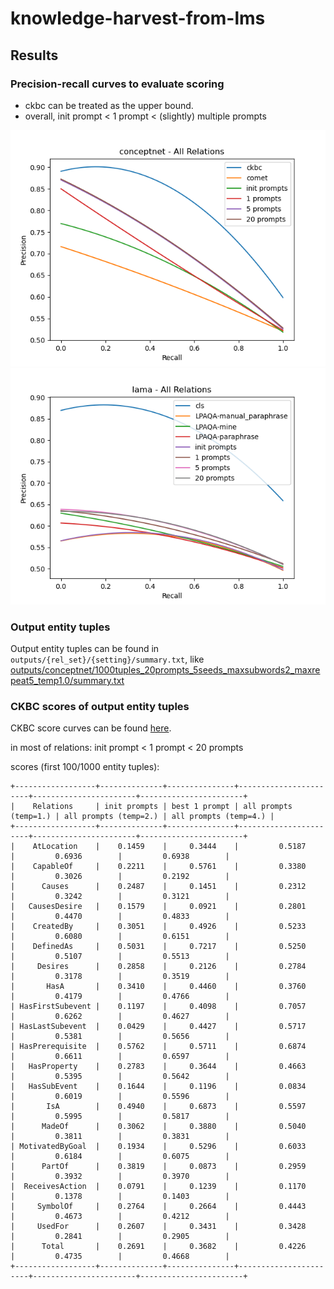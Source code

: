 # knowledge-harvest-from-lms

## Results

### Precision-recall curves to evaluate scoring

* ckbc can be treated as the upper bound.
* overall, init prompt < 1 prompt < (slightly) multiple prompts

![](outputs/conceptnet.png)
![](outputs/lama.png)

### Output entity tuples

Output entity tuples can be found in ```outputs/{rel_set}/{setting}/summary.txt```, like [outputs/conceptnet/1000tuples_20prompts_5seeds_maxsubwords2_maxrepeat5_temp1.0/summary.txt](outputs/conceptnet/1000tuples_20prompts_5seeds_maxsubwords2_maxrepeat5_temp1.0/summary.txt)

### CKBC scores of output entity tuples

CKBC score curves can be found [here](results/curves_outputs_ckbc).

in most of relations: init prompt < 1 prompt < 20 prompts

scores (first 100/1000 entity tuples):
``` 
+------------------+--------------+---------------+-----------------------+-----------------------+-----------------------+
|    Relations     | init prompts | best 1 prompt | all prompts (temp=1.) | all prompts (temp=2.) | all prompts (temp=4.) |
+------------------+--------------+---------------+-----------------------+-----------------------+-----------------------+
|    AtLocation    |    0.1459    |     0.3444    |         0.5187        |         0.6936        |         0.6938        |
|    CapableOf     |    0.2211    |     0.5761    |         0.3380        |         0.3026        |         0.2192        |
|      Causes      |    0.2487    |     0.1451    |         0.2312        |         0.3242        |         0.3121        |
|   CausesDesire   |    0.1579    |     0.0921    |         0.2801        |         0.4470        |         0.4833        |
|    CreatedBy     |    0.3051    |     0.4926    |         0.5233        |         0.6080        |         0.6151        |
|    DefinedAs     |    0.5031    |     0.7217    |         0.5250        |         0.5107        |         0.5513        |
|     Desires      |    0.2858    |     0.2126    |         0.2784        |         0.3178        |         0.3519        |
|       HasA       |    0.3410    |     0.4460    |         0.3760        |         0.4179        |         0.4766        |
| HasFirstSubevent |    0.1197    |     0.4098    |         0.7057        |         0.6262        |         0.4627        |
| HasLastSubevent  |    0.0429    |     0.4427    |         0.5717        |         0.5381        |         0.5656        |
| HasPrerequisite  |    0.5762    |     0.5711    |         0.6874        |         0.6611        |         0.6597        |
|   HasProperty    |    0.2783    |     0.3644    |         0.4663        |         0.5395        |         0.5642        |
|   HasSubEvent    |    0.1644    |     0.1196    |         0.0834        |         0.6019        |         0.5596        |
|       IsA        |    0.4940    |     0.6873    |         0.5597        |         0.5995        |         0.5817        |
|      MadeOf      |    0.3062    |     0.3880    |         0.5040        |         0.3811        |         0.3831        |
| MotivatedByGoal  |    0.1934    |     0.5296    |         0.6033        |         0.6184        |         0.6075        |
|      PartOf      |    0.3819    |     0.0873    |         0.2959        |         0.3932        |         0.3970        |
|  ReceivesAction  |    0.0791    |     0.1239    |         0.1170        |         0.1378        |         0.1403        |
|     SymbolOf     |    0.2764    |     0.2664    |         0.4443        |         0.4673        |         0.4212        |
|     UsedFor      |    0.2607    |     0.3431    |         0.3428        |         0.2841        |         0.2905        |
|      Total       |    0.2691    |     0.3682    |         0.4226        |         0.4735        |         0.4668        |
+------------------+--------------+---------------+-----------------------+-----------------------+-----------------------+
```

